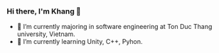 ### Hi there, I'm Khang 👋
- 🌱 I’m currently majoring in software engineering at Ton Duc Thang university, Vietnam.
- 🌱 I’m currently learning Unity, C++, Pyhon.


<!--
**InfiniteGosi/InfiniteGosi** is a ✨ _special_ ✨ repository because its `README.md` (this file) appears on your GitHub profile.

Here are some ideas to get you started:

- 🔭 I’m currently working on ...
- 🌱 I’m currently learning ...
- 👯 I’m looking to collaborate on ...
- 🤔 I’m looking for help with ...
- 💬 Ask me about ...
- 📫 How to reach me: ...
- 😄 Pronouns: ...
- ⚡ Fun fact: ...
-->
